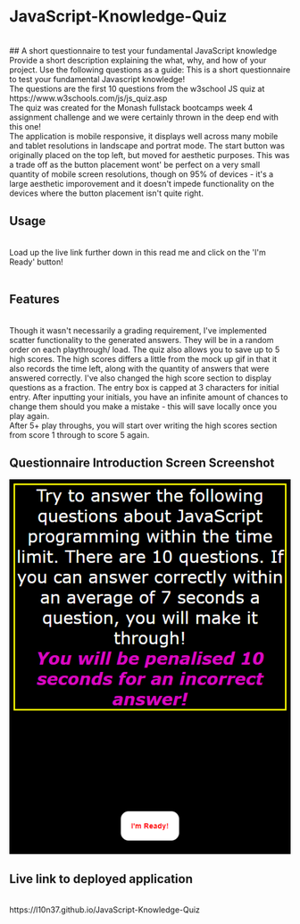 # JavaScript-Knowledge-Quiz
<br />
## A short questionnaire to test your fundamental JavaScript knowledge
<br />
Provide a short description explaining the what, why, and how of your project. Use the following questions as a guide:
This is a short questionnaire to test your fundamental Javascript knowledge!
<br />
The questions are the first 10 questions from the w3school JS quiz at https://www.w3schools.com/js/js_quiz.asp
<br />
The quiz was created for the Monash fullstack bootcamps week 4 assignment challenge and we were certainly thrown in the deep end with this one!
<br />
The application is mobile responsive, it displays well across many mobile and tablet resolutions in landscape and portrat mode. The start button was originally placed on the top left, but moved for aesthetic purposes. This was a trade off as the button placement wont' be perfect on a very small quantity of mobile screen resolutions, though on 95% of devices - it's a large aesthetic imporovement and it doesn't impede functionality on the devices where the button placement isn't quite right.
<br />

## Usage
<br />
Load up the live link further down in this read me and click on the 'I'm Ready' button!
<br />
<br />

## Features
<br />
Though it wasn't necessarily a grading requirement, I've implemented scatter functionality to the generated answers. They will be in a random order on each playthrough/ load. The quiz also allows you to save up to 5 high scores. The high scores differs a little from the mock up gif in that it also records the time left, along with the quantity of answers that were answered correctly. I've also changed the high score section to display questions as a fraction. The entry box is capped at 3 characters for initial entry. After inputting your initials, you have an infinite amount of chances to change them should you make a mistake - this will save locally once you play again.
<br />
After 5+ play throughs, you will start over writing the high scores section from score 1 through to score 5 again.
<br />

## Questionnaire Introduction Screen Screenshot

<p align="center">
  <img src=assets/images/Screenshot.png>
</p>

## Live link to deployed application
<br />
https://l10n37.github.io/JavaScript-Knowledge-Quiz